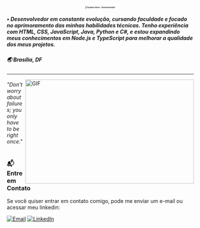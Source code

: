 ## <p align="center" style="font-size:5px;"> 🚀 **Gustavo Aires** - Desenvolvedor</p>

#####  • Desenvolvedor em constante evolução, cursando faculdade e focado no aprimoramento das minhas habilidades técnicas. Tenho experiência com HTML, CSS, JavaScript, Java, Python e C#, e estou expandindo meus conhecimentos em Node.js e TypeScript para melhorar a qualidade dos meus projetos.
#####  🌏 Brasília, DF
--- 
<img align="right" alt="GIF" src="https://cdn.discordapp.com/attachments/807755297606467634/812164134468452392/482ff37c43387b76de1161edb4d04977.gif" height="280px" width="454px">

###### "Don't worry about failures; you only have to be right once."

#

### 📬 **Entre em Contato**

Se você quiser entrar em contato comigo, pode me enviar um e-mail ou acessar meu linkedin:

[![Email](https://img.shields.io/badge/Email-aires.networks%40gmail.com-blue?style=for-the-badge)](mailto:aires.networks@gmail.com)
[![LinkedIn](https://img.shields.io/badge/LinkedIn-Gustavo%20Aires-blue?style=for-the-badge&logo=linkedin)](https://www.linkedin.com/in/gustavonet)
